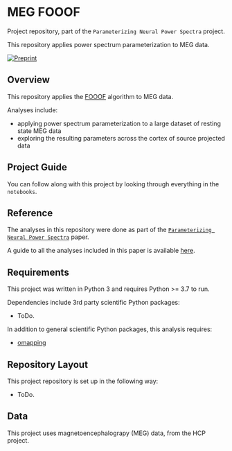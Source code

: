 # MEG FOOOF

Project repository, part of the `Parameterizing Neural Power Spectra` project. 

This repository applies power spectrum parameterization to MEG data.

[![Preprint](https://img.shields.io/badge/preprint-10.1101/299859-informational.svg)](https://doi.org/10.1101/299859)

## Overview

This repository applies the [FOOOF](http://github.com/fooof-tools/fooof) algorithm to MEG data.

Analyses include:
- applying power spectrum parameterization to a large dataset of resting state MEG data
- exploring the resulting parameters across the cortex of source projected data

## Project Guide

You can follow along with this project by looking through everything in the `notebooks`.

## Reference

The analyses in this repository were done as part of the
[`Parameterizing Neural Power Spectra`](https://doi.org/10.1101/299859) paper.

A guide to all the analyses included in this paper is available
[here](https://github.com/fooof-tools/Paper).

## Requirements

This project was written in Python 3 and requires Python >= 3.7 to run.

Dependencies include 3rd party scientific Python packages:
- ToDo.

In addition to general scientific Python packages, this analysis requires:

- [omapping](https://github.com/voytekresearch/omapping)

## Repository Layout

This project repository is set up in the following way:
- ToDo.

## Data

This project uses  magnetoencephalograpy (MEG) data, from the HCP project.
